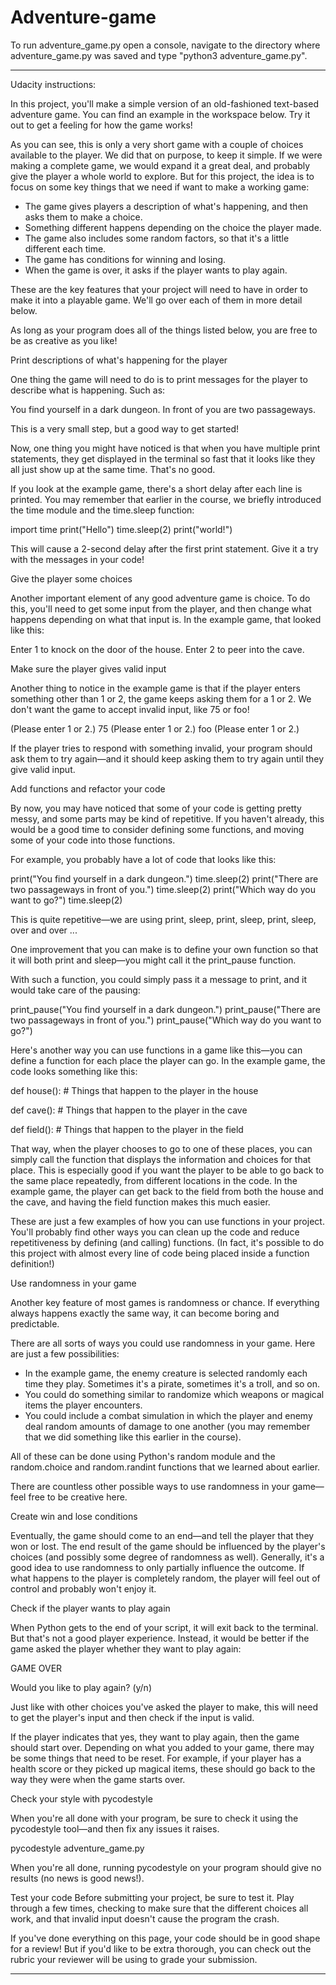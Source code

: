 # Adventure-game

To run adventure_game.py open a console, navigate to the directory where
adventure_game.py was saved and type "python3 adventure_game.py".
- - - - -
Udacity instructions:

In this project, you'll make a simple version of an old-fashioned text-based
adventure game. You can find an example in the workspace below. Try it out to
get a feeling for how the game works!

As you can see, this is only a very short game with a couple of choices available
to the player. We did that on purpose, to keep it simple. If we were making a
complete game, we would expand it a great deal, and probably give the player a
whole world to explore. But for this project, the idea is to focus on some key
things that we need if want to make a working game:

- The game gives players a description of what's happening, and then asks them
to make a choice.
- Something different happens depending on the choice the player made.
- The game also includes some random factors, so that it's a little different each
time.
- The game has conditions for winning and losing.
- When the game is over, it asks if the player wants to play again.
  
These are the key features that your project will need to have in order to make it
into a playable game. We'll go over each of them in more detail below.

As long as your program does all of the things listed below, you are free to be as
creative as you like!

Print descriptions of what's happening for the player

One thing the game will need to do is to print messages for the player to describe what
is happening. Such as:

You find yourself in a dark dungeon.
In front of you are two passageways.

This is a very small step, but a good way to get started!

Now, one thing you might have noticed is that when you have multiple print statements, they
get displayed in the terminal so fast that it looks like they all just show up at the same
time. That's no good.

If you look at the example game, there's a short delay after each line is printed.
You may remember that earlier in the course, we briefly introduced the time module and the
time.sleep function:

import time
print("Hello")
time.sleep(2)
print("world!")

This will cause a 2-second delay after the first print statement. Give it a try with the messages
in your code!

Give the player some choices

Another important element of any good adventure game is choice. To do this, you'll need to get some
input from the player, and then change what happens depending on what that input is. In the example
game, that looked like this:

Enter 1 to knock on the door of the house.
Enter 2 to peer into the cave.

Make sure the player gives valid input

Another thing to notice in the example game is that if the player enters something other than 1 or 2,
the game keeps asking them for a 1 or 2. We don't want the game to accept invalid input, like 75 or
foo!

(Please enter 1 or 2.)
75
(Please enter 1 or 2.)
foo
(Please enter 1 or 2.)

If the player tries to respond with something invalid, your program should ask them to try again—and
it should keep asking them to try again until they give valid input.

Add functions and refactor your code

By now, you may have noticed that some of your code is getting pretty messy, and some parts may be kind
of repetitive. If you haven't already, this would be a good time to consider defining some functions, and
moving some of your code into those functions.

For example, you probably have a lot of code that looks like this:

print("You find yourself in a dark dungeon.")
time.sleep(2)
print("There are two passageways in front of you.")
time.sleep(2)
print("Which way do you want to go?")
time.sleep(2)

This is quite repetitive—we are using print, sleep, print, sleep, print, sleep, over and over ...

One improvement that you can make is to define your own function so that it will both print and sleep—you
might call it the print_pause function.

With such a function, you could simply pass it a message to print, and it would take care of the pausing:

print_pause("You find yourself in a dark dungeon.")
print_pause("There are two passageways in front of you.")
print_pause("Which way do you want to go?")

Here's another way you can use functions in a game like this—you can define a function for each place the
player can go. In the example game, the code looks something like this:

def house():
    # Things that happen to the player in the house

def cave():
    # Things that happen to the player in the cave

def field():
    # Things that happen to the player in the field

That way, when the player chooses to go to one of these places, you can simply call the function that
displays the information and choices for that place. This is especially good if you want the player to
be able to go back to the same place repeatedly, from different locations in the code. In the example game,
the player can get back to the field from both the house and the cave, and having the field function makes
this much easier.

These are just a few examples of how you can use functions in your project. You'll probably find other ways
you can clean up the code and reduce repetitiveness by defining (and calling) functions. (In fact, it's possible
to do this project with almost every line of code being placed inside a function definition!)

Use randomness in your game

Another key feature of most games is randomness or chance. If everything always happens exactly the same way,
it can become boring and predictable.

There are all sorts of ways you could use randomness in your game. Here are just a few possibilities:

- In the example game, the enemy creature is selected randomly each time they play. Sometimes it's a pirate,
  sometimes it's a troll, and so on.
- You could do something similar to randomize which weapons or magical items the player encounters.
- You could include a combat simulation in which the player and enemy deal random amounts of damage to one
  another (you may remember that we did something like this earlier in the course).

All of these can be done using Python's random module and the random.choice and random.randint functions that
we learned about earlier.

There are countless other possible ways to use randomness in your game—feel free to be creative here.

Create win and lose conditions

Eventually, the game should come to an end—and tell the player that they won or lost.
The end result of the game should be influenced by the player's choices (and possibly some degree of randomness
as well). Generally, it's a good idea to use randomness to only partially influence the outcome. If what happens
to the player is completely random, the player will feel out of control and probably won't enjoy it. 

Check if the player wants to play again

When Python gets to the end of your script, it will exit back to the terminal. But that's not a good player
experience. Instead, it would be better if the game asked the player whether they want to play again:

GAME OVER

Would you like to play again? (y/n)

Just like with other choices you've asked the player to make, this will need to get the player's input and then
check if the input is valid.

If the player indicates that yes, they want to play again, then the game should start over. Depending on what
you added to your game, there may be some things that need to be reset. For example, if your player has a health
score or they picked up magical items, these should go back to the way they were when the game starts over.

Check your style with pycodestyle

When you're all done with your program, be sure to check it using the pycodestyle tool—and then fix any issues
it raises.

pycodestyle adventure_game.py

When you're all done, running pycodestyle on your program should give no results (no news is good news!).

Test your code
Before submitting your project, be sure to test it. Play through a few times, checking to make sure that the
different choices all work, and that invalid input doesn't cause the program the crash.

If you've done everything on this page, your code should be in good shape for a review! But if you'd like to
be extra thorough, you can check out the rubric your reviewer will be using to grade your submission.
- - - - -
